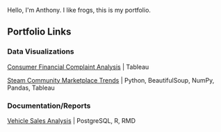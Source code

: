 Hello, I'm Anthony. I like frogs, this is my portfolio.

## Portfolio Links

### Data Visualizations

[Consumer Financial Complaint Analysis](https://public.tableau.com/shared/YGW6WMY9S?:display_count=n&:origin=viz_share_link) | Tableau


[Steam Community Marketplace Trends](https://public.tableau.com/views/Book1_17211105768170/Dashboard1?:language=en-US&publish=yes&:sid=&:redirect=auth&:display_count=n&:origin=viz_share_link) | Python, BeautifulSoup, NumPy, Pandas, Tableau

### Documentation/Reports

[Vehicle Sales Analysis](https://anlu5.github.io/Portfolio/Case_Study_Vehicle_Sales_Analysis_Report.html) | PostgreSQL, R, RMD
